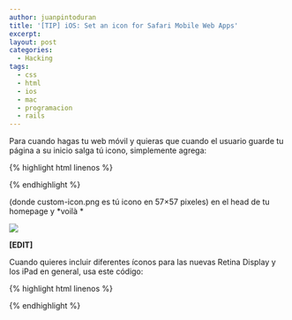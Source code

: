 ```yaml
---
author: juanpintoduran
title: '[TIP] iOS: Set an icon for Safari Mobile Web Apps'
excerpt:
layout: post
categories:
  - Hacking
tags:
  - css
  - html
  - ios
  - mac
  - programacion
  - rails
---
```



Para cuando hagas tu web móvil y quieras que cuando el usuario guarde tu página a su inicio salga tú icono, simplemente agrega:

{% highlight html linenos %}
<link rel="apple-touch-icon" href="custom-icon.png"/>
{% endhighlight %}

(donde custom-icon.png es tú icono en 57×57 pixeles) en el head de tu homepage y *voilà *

[![][3]][3]

**[EDIT]**

Cuando quieres incluir diferentes íconos para las nuevas Retina Display y los iPad en general, usa este código:

{% highlight html linenos %}
<link rel="apple-touch-icon" href="touch-icon-iphone.png" />
<link rel="apple-touch-icon" sizes="72x72" href="touch-icon-ipad.png" />
<link rel="apple-touch-icon" sizes="114x114" href="touch-icon-iphone4.png" />
{% endhighlight %}

 [3]: http://cabargas.com/images/IMG_0310.png